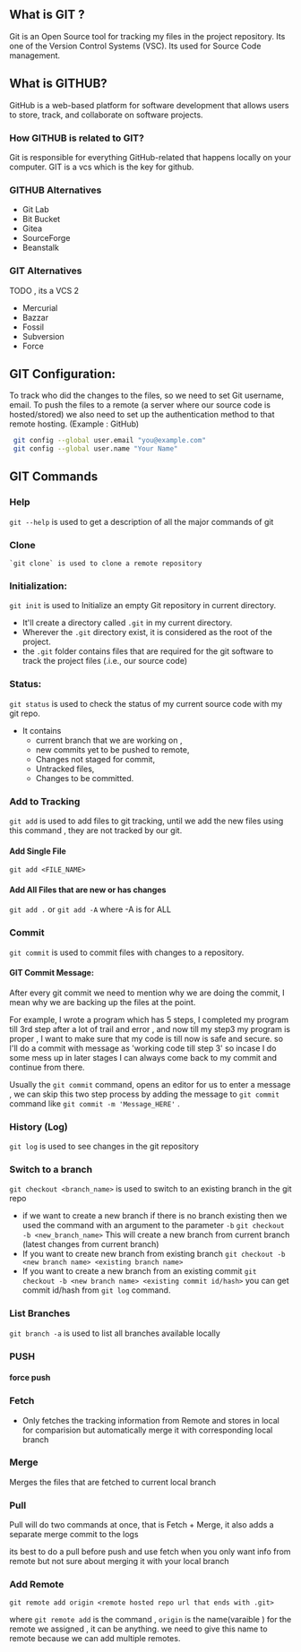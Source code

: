 
## What is GIT ?
Git is an Open Source tool for tracking my files in the project repository.  Its one of the Version Control Systems (VSC). Its used for Source Code management. 
## What is GITHUB?
GitHub is a web-based platform for software development that allows users to store, track, and collaborate on software projects.
### How GITHUB is related to GIT?
Git is responsible for everything GitHub-related that happens locally on your computer. GIT is a vcs which is the key for github.
### GITHUB Alternatives
- Git Lab
- Bit Bucket
- Gitea
- SourceForge
- Beanstalk
### GIT Alternatives
TODO , its a VCS 2
- Mercurial
- Bazzar
- Fossil
- Subversion
- Force
## GIT Configuration:

To track who did the changes to the files, so we need to set Git username, email. 
To push the files to a remote (a server where our source code is hosted/stored) we also need to set up the authentication method to that remote hosting. (Example : GitHub)

```bash
 git config --global user.email "you@example.com"
 git config --global user.name "Your Name"

```

## GIT Commands
### Help
 `git --help` is used to get a description of all the major commands of git

### Clone

	`git clone` is used to clone a remote repository

### Initialization:
`git init` is used to Initialize an empty Git repository in current directory. 
- It'll create a directory called `.git` in my current directory. 
- Wherever the `.git` directory exist, it is considered as the root of the project. 
- the `.git` folder contains files that are required for the git software to track the project files (.i.e., our source code)

### Status:
`git status` is used to  check the status of my current source code with my git repo. 
- It contains
	- current branch that we are working on , 
	- new commits yet to be pushed to remote,
	- Changes not staged for commit,
	- Untracked files, 
	- Changes to be committed.

### Add to Tracking
`git add` is used to add files to git tracking, until we add the new files using this command , they are not tracked by our git.
#### Add Single File
`git add <FILE_NAME>` 

#### Add All Files that are new or has changes
`git add .`  or `git add -A`  where -A is for ALL

### Commit

`git commit` is used to commit files with changes to a repository.
#### GIT Commit Message:
After every git commit we need to mention why we are doing the commit, I mean why we are backing up the files at the point.  

For example, I wrote a program which has 5 steps, I completed my program till 3rd step after a lot of trail and error , and now till my step3 my program is proper , I want to make sure that my code is till now is safe and secure. so I'll do a commit with message as 'working code till step 3' so incase I do some mess up in later stages I can always come back to my commit and continue from there. 

Usually the `git commit`  command, opens an editor for us to enter a message , we can skip this two step process by adding the message to `git commit` command like
	`git commit -m 'Message_HERE'` . 

### History (Log)
`git log` is used to see changes in the git repository


### Switch to a branch

`git checkout <branch_name>` is used to switch to an existing branch in the git repo 

- if we want to create a new branch if there is no branch existing then we used the command with an argument to the parameter `-b` 
	`git checkout -b <new_branch_name>` 
	This will create a new branch from current branch (latest changes from current branch)
- If you want to create new branch from existing branch
	`git checkout -b <new branch name> <existing branch name>`
- If you want to create a new branch from an existing commit
	`git checkout -b <new branch name> <existing commit id/hash>`
	you can get commit id/hash from `git log` command.


### List Branches

 `git branch -a` is used to list all branches available locally



### PUSH

#### force push 
### Fetch
- Only fetches the tracking information from Remote and stores in local for comparision but automatically merge it with corresponding local branch
### Merge

Merges the files that are fetched to current local branch
### Pull

Pull will do two commands at once, that is Fetch + Merge, it also adds a separate merge commit to the logs 

its best to do a pull before push and use fetch when you only want info from remote but not sure about merging it with your local branch

### Add Remote 
`git remote add origin <remote hosted repo url that ends with .git>`

where `git remote add` is the command , `origin` is the name(varaible ) for the remote we assigned , it can be anything. we need to give this name to remote because we can add multiple remotes. 

